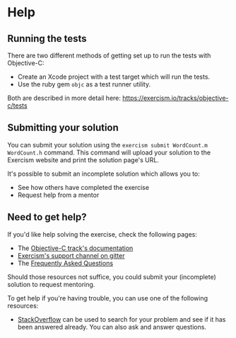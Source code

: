 # Help

## Running the tests

There are two different methods of getting set up to run the tests with Objective-C:

- Create an Xcode project with a test target which will run the tests.
- Use the ruby gem `objc` as a test runner utility.

Both are described in more detail here: https://exercism.io/tracks/objective-c/tests

## Submitting your solution

You can submit your solution using the `exercism submit WordCount.m WordCount.h` command.
This command will upload your solution to the Exercism website and print the solution page's URL.

It's possible to submit an incomplete solution which allows you to:

- See how others have completed the exercise
- Request help from a mentor

## Need to get help?

If you'd like help solving the exercise, check the following pages:

- The [Objective-C track's documentation](https://exercism.org/docs/tracks/objective-c)
- [Exercism's support channel on gitter](https://gitter.im/exercism/support)
- The [Frequently Asked Questions](https://exercism.org/docs/using/faqs)

Should those resources not suffice, you could submit your (incomplete) solution to request mentoring.

To get help if you're having trouble, you can use one of the following resources:

- [StackOverflow](http://stackoverflow.com/questions/tagged/objective-c) can be used to search for your problem and see if it has been answered already. You can also ask and answer questions.
